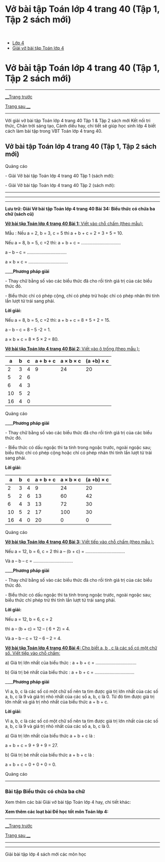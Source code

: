 # Vở bài tập Toán lớp 4 trang 40 (Tập 1, Tập 2 sách mới)

﻿

  * [Lớp 4](https://vietjack.com/series/lop-4.jsp)
  * [Giải vở bài tập Toán lớp 4](https://vietjack.com/giai-vo-bai-tap-toan-4/index.jsp)



# Vở bài tập Toán lớp 4 trang 40 (Tập 1, Tập 2 sách mới)

* * *

[__Trang trước](https://vietjack.com/giai-vo-bai-tap-toan-4/bai-33-tinh-chat-giao-hoan-cua-phep-cong.jsp)

[Trang sau __](https://vietjack.com/giai-vo-bai-tap-toan-4/bai-35-tinh-chat-ket-hop-cua-phep-tinh-cong.jsp)

* * *

Với giải vở bài tập Toán lớp 4 trang 40 Tập 1 & Tập 2 sách mới Kết nối tri thức, Chân trời sáng tạo, Cánh diều hay, chi tiết sẽ giúp học sinh lớp 4 biết cách làm bài tập trong VBT Toán lớp 4 trang 40.

## Vở bài tập Toán lớp 4 trang 40 (Tập 1, Tập 2 sách mới)

Quảng cáo

\- Giải Vở bài tập Toán lớp 4 trang 40 Tập 1 (sách mới):

\- Giải Vở bài tập Toán lớp 4 trang 40 Tập 2 (sách mới):

* * *

* * *

* * *

**Lưu trữ: Giải Vở bài tập Toán lớp 4 trang 40 Bài 34: Biểu thức có chứa ba chữ (sách cũ)**

[**Vở bài tập Toán lớp 4 trang 40 Bài 1:** Viết vào chỗ chấm (theo mẫu):](https://vietjack.com/giai-vo-bai-tap-toan-4/bai-1-trang-40-vbt-toan-4-tap-1.jsp)

Mẫu : Nếu a = 2, b = 3, c = 5 thì a + b + c = 2 + 3 + 5 = 10.

Nếu a = 8, b = 5, c =2 thì: a + b + c = …………………………..

a – b – c = …………………………..

a × b × c = …………………………..

____**Phương pháp giải**

\- Thay chữ bằng số vào các biểu thức đã cho rồi tính giá trị của các biểu thức đó. 

\- Biểu thức chỉ có phép cộng, chỉ có phép trừ hoặc chỉ có phép nhân thì tính lần lượt từ trái sang phải. 

**Lời giải:**

Nếu a = 8, b = 5, c =2 thì: a + b + c = 8 + 5 + 2 = 15.

a – b – c = 8 – 5 -2 = 1.

a × b × c = 8 × 5 × 2 = 80.

[**Vở bài tập Toán lớp 4 trang 40 Bài 2:** Viết vào ô trống (theo mẫu ): ](https://vietjack.com/giai-vo-bai-tap-toan-4/bai-2-trang-40-vbt-toan-4-tap-1.jsp)

a | b | c | a + b + c | a × b × c | (a +b) × c  
---|---|---|---|---|---  
2 | 3 | 4 | 9 | 24 | 20  
5 | 2 | 6 |  |  |   
6 | 4 | 3 |  |  |   
10 | 5 | 2 |  |  |   
16 | 4 | 0 |  |  |   
  
Quảng cáo

____**Phương pháp giải**

\- Thay chữ bằng số vào các biểu thức đã cho rồi tính giá trị của các biểu thức đó.

\- Biểu thức có dấu ngoặc thì ta tính trong ngoặc trước, ngoài ngoặc sau; biểu thức chỉ có phép cộng hoặc chỉ có phép nhân thì tính lần lượt từ trái sang phải. 

**Lời giải:**

a | b | c | a + b + c | a × b × c | (a +b) × c  
---|---|---|---|---|---  
2 | 3 | 4 | 9 | 24 | 20  
5 | 2 | 6 | 13  | 60  | 42  
6 | 4 | 3 | 13 | 72 | 30  
10 | 5 | 2 | 17 | 100 | 30  
16 | 4 | 0 | 20 | 0 | 0  
  
Quảng cáo

[**Vở bài tập Toán lớp 4 trang 40 Bài 3:** Viết tiếp vào chỗ chấm (theo mẫu ): ](https://vietjack.com/giai-vo-bai-tap-toan-4/bai-3-trang-40-vbt-toan-4-tap-1.jsp)

Nếu a = 12, b = 6, c = 2 thì a – (b + c) = …………………………..

Và a – b – c = …………………………..

____**Phương pháp giải**

\- Thay chữ bằng số vào các biểu thức đã cho rồi tính giá trị của các biểu thức đó.

\- Biểu thức có dấu ngoặc thì ta tính trong ngoặc trước, ngoài ngoặc sau; biểu thức chỉ phép trừ thì tính lần lượt từ trái sang phải. 

**Lời giải:**

Nếu a = 12, b = 6, c = 2 

thì a – (b + c) = 12 – ( 6 + 2) = 4.

Và a – b – c = 12 – 6 – 2 = 4.

[**Vở bài tập Toán lớp 4 trang 40 Bài 4:** Cho biết a, b , c là các số có một chữ số. Viết tiếp vào chỗ chấm:](https://vietjack.com/giai-vo-bai-tap-toan-4/bai-4-trang-40-vbt-toan-4-tap-1.jsp)

a) Giá trị lớn nhất của biểu thức : a + b + c = …………………………...

b) Giá trị bé nhất của biểu thức : a + b + c = …………………………..

____**Phương pháp giải**

Vì a, b, c là các số có một chữ số nên ta tìm được giá trị lớn nhất của các số a, b, c là 9 và giá trị nhỏ nhất của các số a, b, c là 0. Từ đó tìm được giá trị lớn nhất và giá trị nhỏ nhất của biểu thức a + b + c.

**Lời giải:**

Vì a, b, c là các số có một chữ số nên ta tìm được giá trị lớn nhất của các số a, b, c là 9 và giá trị nhỏ nhất của các số a, b, c là 0.

a) Giá trị lớn nhất của biểu thức a + b + c là :

a + b + c = 9 + 9 + 9 = 27.

b) Giá trị bé nhất của biểu thức a + b + c là :

a + b + c = 0 + 0 + 0 = 0.

Quảng cáo

* * *

### **Bài tập Biểu thức có chứa ba chữ**

Xem thêm các bài Giải vở bài tập Toán lớp 4 hay, chi tiết khác:

**Xem thêm các loạt bài Để học tốt môn Toán lớp 4:**

* * *

[__Trang trước](https://vietjack.com/giai-vo-bai-tap-toan-4/bai-33-tinh-chat-giao-hoan-cua-phep-cong.jsp)

[Trang sau __](https://vietjack.com/giai-vo-bai-tap-toan-4/bai-35-tinh-chat-ket-hop-cua-phep-tinh-cong.jsp)

* * *

* * *

Giải bài tập lớp 4 sách mới các môn học
